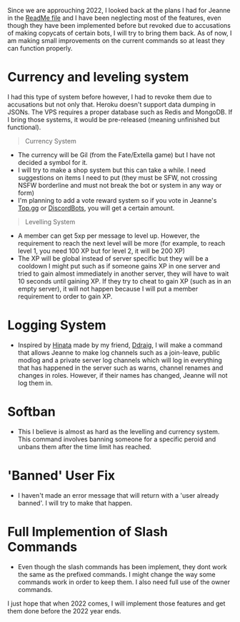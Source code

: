 Since we are approuching 2022, I looked back at the plans I had for Jeanne in the [ReadMe file](https://github.com/ZaneRE544/Jeanne-Bot/blob/main/README.md) and I have been neglecting most of the features, even though they have been implemented before but revoked due to accusations of making copycats of certain bots, I will try to bring them back. As of now, I am making small improvements on the current commands so at least they can function properly.

# Currency and leveling system
I had this type of system before however, I had to revoke them due to accusations but not only that. Heroku doesn't support data dumping in JSONs. The VPS requires a proper database such as Redis and MongoDB. If I bring those systems, it would be pre-released (meaning unfinished but functional).

> Currency System
* The currency will be Gil (from the Fate/Extella game) but I have not decided a symbol for it.
* I will try to make a shop system but this can take a while. I need suggestions on items I need to put (they must be SFW, not crossing NSFW borderline and must not break the bot or system in any way or form)
* I'm planning to add a vote reward system so if you vote in Jeanne's [Top.gg](https://top.gg/bot/831993597166747679) or [DiscordBots](https://discord.bots.gg/bots/831993597166747679), you will get a certain amount.

> Levelling System
* A member can get 5xp per message to level up. However, the requirement to reach the next level will be more (for example, to reach level 1, you need 100 XP but for level 2, it will be 200 XP)
* The XP will be global instead of server specific but they will be a cooldown I might put such as if someone gains XP in one server and tried to gain almost immediately in another server, they will have to wait 10 seconds until gaining XP. If they try to cheat to gain XP (such as in an empty server), it will not happen because I will put a member requirement to order to gain XP.

# Logging System

* Inspired by [Hinata](https://github.com/Drag0nDev/Hinata) made by my friend, [Ddraig](https://github.com/Drag0nDev), I will make a command that allows Jeanne to make log channels such as a join-leave, public modlog and a private server log channels which will log in everything that has happened in the server such as warns, channel renames and changes in roles. However, if their names has changed, Jeanne will not log them in.

# Softban

* This I believe is almost as hard as the levelling and currency system. This command involves banning someone for a specific peroid and unbans them after the time limit has reached.

# 'Banned' User Fix

* I haven't made an error message that will return with a 'user already banned'. I will try to make that happen.

# Full Implemention of Slash Commands

* Even though the slash commands has been implement, they dont work the same as the prefixed commands. I might change the way some commands work in order to keep them. I also need full use of the owner commands.


I just hope that when 2022 comes, I will implement those features and get them done before the 2022 year ends.
